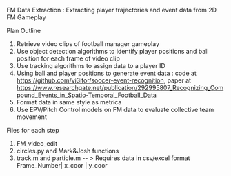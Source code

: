 FM Data Extraction : Extracting player trajectories and event data from 2D FM Gameplay


Plan Outline  

1. Retrieve video clips of football manager gameplay
2. Use object detection algorithms to identify player positions and ball position for each frame of video clip
3. Use tracking algorithms to assign data to a player ID
4. Using ball and player positions to generate event data : code at https://github.com/vi3itor/soccer-event-recognition, paper at https://www.researchgate.net/publication/292995807_Recognizing_Compound_Events_in_Spatio-Temporal_Football_Data
5. Format data in same style as metrica
6. Use EPV/Pitch Control models on FM data to evaluate collective team movement


Files for each step 

1) FM_video_edit
2) circles.py and Mark&Josh functions
3) track.m and particle.m -- > Requires data in csv/excel format Frame_Number| x_coor | y_coor



